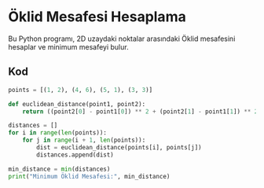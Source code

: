 
# Öklid Mesafesi Hesaplama

Bu Python programı, 2D uzaydaki noktalar arasındaki Öklid mesafesini hesaplar ve minimum mesafeyi bulur.

## Kod

```python
points = [(1, 2), (4, 6), (5, 1), (3, 3)]

def euclidean_distance(point1, point2):
    return ((point2[0] - point1[0]) ** 2 + (point2[1] - point1[1]) ** 2) ** 0.5

distances = []
for i in range(len(points)):
    for j in range(i + 1, len(points)):
        dist = euclidean_distance(points[i], points[j])
        distances.append(dist)

min_distance = min(distances)
print("Minimum Öklid Mesafesi:", min_distance)
```
